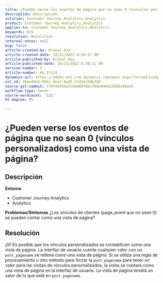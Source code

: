 ```yaml
---
title: ¿Pueden verse los eventos de página que no sean 0 (vínculos personalizados) como una vista de página?
description: Descripción
solution: Customer Journey Analytics,Analytics
product: Customer Journey Analytics,Analytics
applies-to: Customer Journey Analytics,Analytics
keywords: KCS
resolution: Resolution
internal-notes: null
bug: false
article-created-by: Krunal Oza
article-created-date: 10/21/2022 8:34:37 AM
article-published-by: Krunal Oza
article-published-date: 10/21/2022 8:38:11 AM
version-number: 3
article-number: KA-17114
dynamics-url: https://adobe-ent.crm.dynamics.com/main.aspx?forceUCI=1&pagetype=entityrecord&etn=knowledgearticle&id=e0d0b62f-1b51-ed11-bba2-0022480867fb
exl-id: 36ee49a5-05b1-4ce3-ba45-57d3e328bf83
source-git-commit: 7f0f5035ea7cebd60f6ec7bda9de6225b6c602a4
workflow-type: tm+mt
source-wordcount: '122'
ht-degree: 8%

---
```


# ¿Pueden verse los eventos de página que no sean 0 (vínculos personalizados) como una vista de página?

## Descripción

<b>Entorno</b>
- Customer Journey Analytics
- Analytics



<b>Problemas/Síntomas</b>
¿Los vínculos de clientes (page_event que no sean 0) se pueden contar como una vista de página?


## Resolución


¡Sí! Es posible que los vínculos personalizados se contabilicen como una vista de página. La interfaz de usuario cuenta cualquier valor con un `post_pagename` se rellena como una vista de página. Si se utiliza una regla de procesamiento u otro método para forzar la `post_pagename` para tener un valor para las visitas de vínculos personalizados, la visita se contará como una vista de página en la interfaz de usuario. La vista de página tendrá un valor de lo que esté en `post_pagename`.
